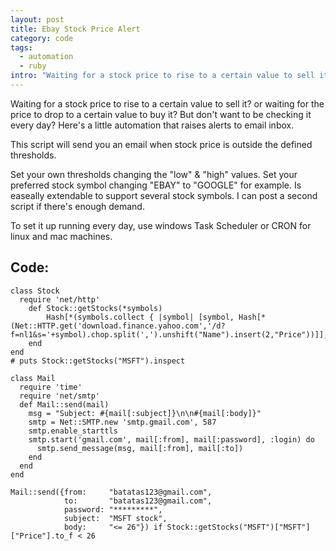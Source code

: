 ```yaml
--- 
layout: post
title: Ebay Stock Price Alert
category: code
tags:
  - automation
  - ruby
intro: "Waiting for a stock price to rise to a certain value to sell it? or waiting for the price to drop to a certain value to buy it? But don't want to be checking it every day? Here's a little automation that raises alerts to email inbox."
---
```


Waiting for a stock price to rise to a certain value to sell it? or waiting for the price to drop to a certain value to buy it? But don't want to be checking it every day? Here's a little automation that raises alerts to email inbox.

This script will send you an email when stock price is outside the defined thresholds.

Set your own thresholds changing the "low" & "high" values.
Set your preferred stock symbol changing "EBAY" to "GOOGLE" for example. Is easeally extendable to support several stock symbols. I can post a second script if there's enough demand.

To set it up running every day, use windows Task Scheduler or CRON for linux and mac machines.


## Code:


	class Stock
	  require 'net/http'
	    def Stock::getStocks(*symbols)
	        Hash[*(symbols.collect { |symbol| [symbol, Hash[*(Net::HTTP.get('download.finance.yahoo.com','/d?f=nl1&s='+symbol).chop.split(',').unshift("Name").insert(2,"Price"))]];}.flatten)];
	    end
	end
	# puts Stock::getStocks("MSFT").inspect 

	class Mail
	  require 'time'
	  require 'net/smtp'
	  def Mail::send(mail)
	    msg = "Subject: #{mail[:subject]}\n\n#{mail[:body]}"
	    smtp = Net::SMTP.new 'smtp.gmail.com', 587
	    smtp.enable_starttls
	    smtp.start('gmail.com', mail[:from], mail[:password], :login) do
	      smtp.send_message(msg, mail[:from], mail[:to])
	    end
	  end
	end

	Mail::send({from:     "batatas123@gmail.com", 
	            to:       "batatas123@gmail.com", 
	            password: "*********", 
	            subject:  "MSFT stock",
	            body:     "<= 26"}) if Stock::getStocks("MSFT")["MSFT"]["Price"].to_f < 26
